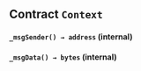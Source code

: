 ## Contract `Context`






#### `_msgSender() → address` (internal)





#### `_msgData() → bytes` (internal)






